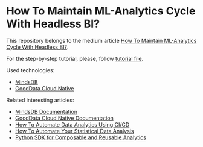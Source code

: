 # How To Maintain ML-Analytics Cycle With Headless BI?

This repository belongs to the medium article [How To Maintain ML-Analytics Cycle With Headless BI?]().

For the step-by-step tutorial, please, follow [tutorial file](TUTORIAL.md).

Used technologies:
* [MindsDB](https://mindsdb.com/)
* [GoodData Cloud Native](https://www.gooddata.com/?utm_medium=blogpost&utm_source=medium.com&utm_campaign=gooddata_mindsdb_integration_25072022&utm_content=autor_jan)

Related interesting articles:
* [MindsDB Documentation](https://docs.mindsdb.com/)
* [GoodData Cloud Native Documentation](https://www.gooddata.com/developers/cloud-native/doc/?utm_medium=blogpost&utm_source=medium.com&utm_campaign=gooddata_mindsdb_integration_25072022&utm_content=autor_jan)
* [How To Automate Data Analytics Using CI/CD](https://medium.com/gooddata-developers/how-to-automate-data-analytics-using-ci-cd-9f1475065d61/?utm_medium=blogpost&utm_source=medium.com&utm_campaign=gooddata_mindsdb_integration_25072022&utm_content=autor_jan)
* [How To Automate Your Statistical Data Analysis](https://medium.com/gooddata-developers/how-to-automate-your-statistical-data-analysis-852f1a463b95/?utm_medium=blogpost&utm_source=medium.com&utm_campaign=gooddata_mindsdb_integration_25072022&utm_content=autor_jan)
* [Python SDK for Composable and Reusable Analytics](https://medium.com/gooddata-developers/python-sdk-for-composable-and-reusable-analytics-ee7c62bdc342/?utm_medium=blogpost&utm_source=medium.com&utm_campaign=gooddata_mindsdb_integration_25072022&utm_content=autor_jan)